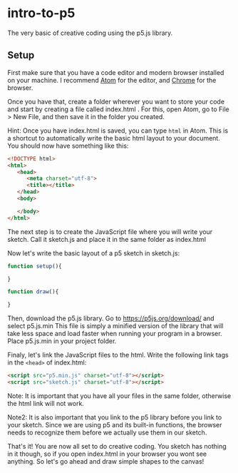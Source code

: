 # intro-to-p5
The very basic of creative coding using the p5.js library.

## Setup

First make sure that you have a code editor and modern browser installed on your machine. I recommend [Atom](https://atom.io/) for the editor, and [Chrome](https://www.google.com/chrome/browser/desktop/index.html) for the browser.

Once you have that, create a folder wherever you want to store your code and start by creating a file called index.html . For this, open Atom, go to File > New File, and then save it in the folder you created.

Hint: Once you have index.html is saved, you can type `html` in Atom. This is a shortcut to automatically write the basic html layout to your document.
You should now have something like this:
```html
<!DOCTYPE html>
<html>
   <head>
      <meta charset="utf-8">
      <title></title>
   </head>
   <body>

   </body>
</html>
```
The next step is to create the JavaScript file where you will write your sketch. Call it sketch.js and place it in the same folder as index.html

Now let's write the basic layout of a p5 sketch in sketch.js:
```JavaScript
function setup(){

}

function draw(){

}
```

Then, download the p5.js library. Go to https://p5js.org/download/ and select p5.js.min
This file is simply a minified version of the library that will take less space and load faster when running your program in a browser.
Place p5.js.min in your project folder.

Finaly, let's link the JavaScript files to the html. Write the following link tags in the `<head>` of index.html:
```html
<script src="p5.min.js" charset="utf-8"></script>
<script src="sketch.js" charset="utf-8"></script>
```
Note: It is important that you have all your files in the same folder, otherwise the html link will not work.

Note2: It is also important that you link to the p5 library before you link to your sketch. Since we are using p5 and its built-in functions, the browser needs to recognize them before we actually use them in our sketch.

That's it! You are now all set to do creative coding. You sketch has nothing in it though, so if you open index.html in your browser you wont see anything. So let's go ahead and draw simple shapes to the canvas!
